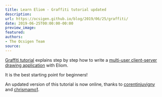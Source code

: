 ```yaml
---
title: Learn Eliom - Graffiti tutorial updated
description:
url: https://ocsigen.github.io/blog/2019/06/25/graffiti/
date: 2019-06-25T00:00:00-00:00
preview_image:
featured:
authors:
- The Ocsigen Team
source:
---
```


<p><a href="http://ocsigen.org/tuto/latest/manual/application">Graffiti tutorial</a>
explains step by step how to write a <a href="http://ocsigen.org/graffiti">multi-user
client-server drawing application</a> with Eliom.</p>

<p>It is the best starting point for beginners!</p>

<p>An updated version of this tutorial is now online, thanks to
<a href="https://github.com/corentinjuvigny">corentinjuvigny</a> and
<a href="https://github.com/chrismamo1">chrismamo1</a>.</p>


